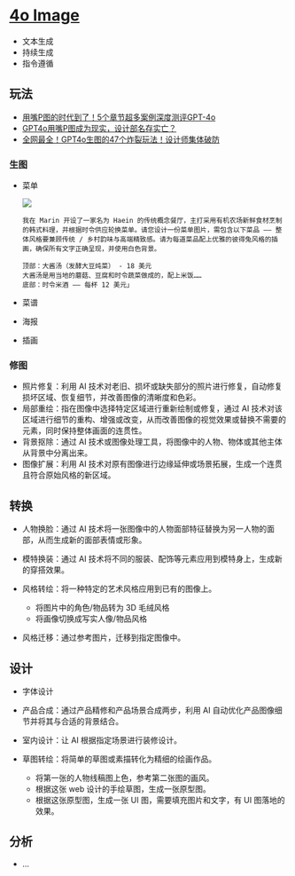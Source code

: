 # [4o Image](https://openai.com/index/introducing-4o-image-generation/)

- 文本生成
- 持续生成
- 指令遵循

## 玩法

- [用嘴P图的时代到了！5个章节超多案例深度测评GPT-4o](https://zhuanlan.zhihu.com/p/1890036563586577897)
- [GPT4o用嘴P图成为现实，设计部名存实亡？](https://www.bilibili.com/video/BV1PoZhYEEbT/)
- [全网最全！GPT4o生图的47个炸裂玩法！设计师集体破防](https://www.bilibili.com/video/BV1eDo9YoEDD/)

### 生图

- 菜单

  ![](https://image.jiqizhixin.com/uploads/editor/b4af6b1e-af04-4368-98e5-80e3368a407c/640.png)

  ```
  我在 Marin 开设了一家名为 Haein 的传统概念餐厅，主打采用有机农场新鲜食材烹制的韩式料理，并根据时令供应轮换菜单。请您设计一份菜单图片，需包含以下菜品 —— 整体风格要兼顾传统 / 乡村韵味与高端精致感。请为每道菜品配上优雅的彼得兔风格的插画，确保所有文字正确呈现，并使用白色背景。

  顶部：大酱汤（发酵大豆炖菜） - 18 美元
  大酱汤是用当地的蘑菇、豆腐和时令蔬菜做成的，配上米饭……
  底部：时令米酒 —— 每杯 12 美元」
  ```

- 菜谱
- 海报
- 插画

### 修图

- 照片修复：利用 AI 技术对老旧、损坏或缺失部分的照片进行修复，自动修复损坏区域、恢复细节，并改善图像的清晰度和色彩。
- 局部重绘：指在图像中选择特定区域进行重新绘制或修复，通过 AI 技术对该区域进行细节的重构、增强或改变，从而改善图像的视觉效果或替换不需要的元素，同时保持整体画面的连贯性。
- 背景抠除：通过 AI 技术或图像处理工具，将图像中的人物、物体或其他主体从背景中分离出来。
- 图像扩展：利用 AI 技术对原有图像进行边缘延伸或场景拓展，生成一个连贯且符合原始风格的新区域。

## 转换

- 人物换脸：通过 AI 技术将一张图像中的人物面部特征替换为另一人物的面部，从而生成新的面部表情或形象。
- 模特换装：通过 AI 技术将不同的服装、配饰等元素应用到模特身上，生成新的穿搭效果。
- 风格转绘：将一种特定的艺术风格应用到已有的图像上。

  - 将图片中的角色/物品转为 3D 毛绒风格
  - 将画像切换成写实人像/物品风格

- 风格迁移：通过参考图片，迁移到指定图像中。

## 设计

- 字体设计
- 产品合成：通过产品精修和产品场景合成两步，利用 AI 自动优化产品图像细节并将其与合适的背景结合。
- 室内设计：让 AI 根据指定场景进行装修设计。
- 草图转绘：将简单的草图或素描转化为精细的绘画作品。

  - 将第一张的人物线稿图上色，参考第二张图的画风。
  - 根据这张 web 设计的手绘草图，生成一张原型图。
  - 根据这张原型图，生成一张 UI 图，需要填充图片和文字，有 UI 图落地的效果。

## 分析

- ...